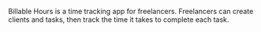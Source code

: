 Billable Hours is a time tracking app for freelancers.  Freelancers can create clients and tasks, then track the time it takes to complete each task.
